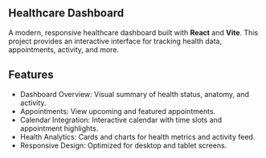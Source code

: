 ## Healthcare Dashboard

A modern, responsive healthcare dashboard built with **React** and **Vite**. This project provides an interactive interface for tracking health data, appointments, activity, and more.

## Features

- Dashboard Overview: Visual summary of health status, anatomy, and activity.
- Appointments: View upcoming and featured appointments.
- Calendar Integration: Interactive calendar with time slots and appointment highlights.
- Health Analytics: Cards and charts for health metrics and activity feed.
- Responsive Design: Optimized for desktop and tablet screens.

